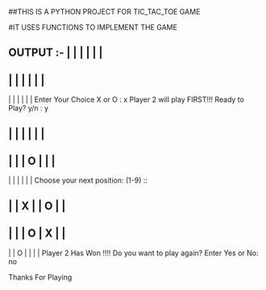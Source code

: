 ##THIS IS A PYTHON PROJECT FOR TIC_TAC_TOE GAME

#IT USES FUNCTIONS TO IMPLEMENT THE GAME

OUTPUT :-
   |   |
   |   |
   |   |
-----------
   |   |
   |   |
   |   |
-----------
   |   |
   |   |
   |   |
Enter Your Choice X or O : x
Player 2 will play FIRST!!!
Ready to Play? y/n : y

   |   |
   |   |
   |   |
-----------
   |   |
   | O |
   |   |
-----------
   |   |
   |   |
   |   |
Choose your next position: (1-9) ::  

   |   |
 X |   | O
   |   |
-----------
   |   |
   | O | X
   |   |
-----------
   |   |
 O |   |
   |   |
Player 2 Has Won !!!!
Do you want to play again? Enter Yes or No: no

Thanks For Playing